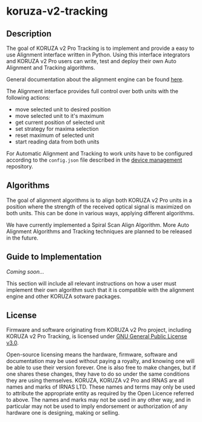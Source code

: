 # koruza-v2-tracking

## Description
The goal of KORUZA v2 Pro Tracking is to implement and provide a easy to use Alignment interface written in Python. Using this interface integrators and KORUZA v2 Pro users can write, test and deploy their own Auto Alignment and Tracking algorithms.

General documentation about the alignment engine can be found [here](https://docs.koruza.net/software/alignment-engine).

The Alignment interface provides full control over both units with the following actions:
* move selected unit to desired position
* move selected unit to it's maximum
* get current position of selected unit
* set strategy for maxima selection
* reset maximum of selected unit
* start reading data from both units

For Automatic Alignment and Tracking to work units have to be configured according to the `config.json` file described in the [device management](https://github.com/IRNAS/koruza-v2-device-management) repository.

## Algorithms
The goal of alignment algorithms is to align both KORUZA v2 Pro units in a position where the strength of the received optical signal is maximized on both units. This can be done in various ways, applying different algorithms.

We have currently implemented a Spiral Scan Align Algorithm. More Auto Alignment Algorithms and Tracking techniques are planned to be released in the future.

## Guide to Implementation
_Coming soon..._

This section will include all relevant instructions on how a user must implement their own algorithm such that it is compatible with the alignment engine and other KORUZA sotware packages.

## License
Firmware and software originating from KORUZA v2 Pro project, including KORUZA v2 Pro Tracking, is licensed under [GNU General Public License v3.0](https://github.com/IRNAS/koruza-v2-tracking/blob/master/LICENSE).

Open-source licensing means the hardware, firmware, software and documentation may be used without paying a royalty, and knowing one will be able to use their version forever. One is also free to make changes, but if one shares these changes, they have to do so under the same conditions they are using themselves. KORUZA, KORUZA v2 Pro and IRNAS are all names and marks of IRNAS LTD. These names and terms may only be used to attribute the appropriate entity as required by the Open Licence referred to above. The names and marks may not be used in any other way, and in particular may not be used to imply endorsement or authorization of any hardware one is designing, making or selling.
